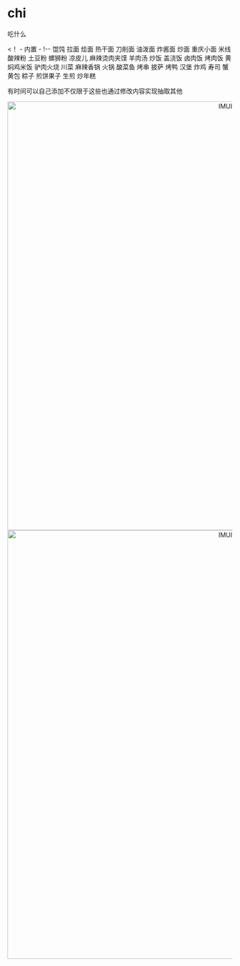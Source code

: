# chi
吃什么


<！ - 内置 - 
!-- 馄饨 拉面 烩面 热干面 刀削面 油泼面 炸酱面 炒面 重庆小面 米线 酸辣粉 土豆粉 螺狮粉 凉皮儿 麻辣烫肉夹馍 羊肉汤 炒饭 盖浇饭 卤肉饭 烤肉饭 黄焖鸡米饭 驴肉火烧 川菜 麻辣香锅 火锅 酸菜鱼 烤串 披萨 烤鸭 汉堡 炸鸡 寿司 蟹黄包 粽子 煎饼果子 生煎 炒年糕

有时间可以自己添加不仅限于这些也通过修改内容实现抽取其他


<p align="center">
    <a target="_blank">
        <img src="https://github.com/1974892005/chi/image/1.png" alt="IMUI" width=960/>
       <img src="https://github.com/1974892005/chi/image/2.png" alt="IMUI" width=960/>
    </a>
    </a>
</p>
